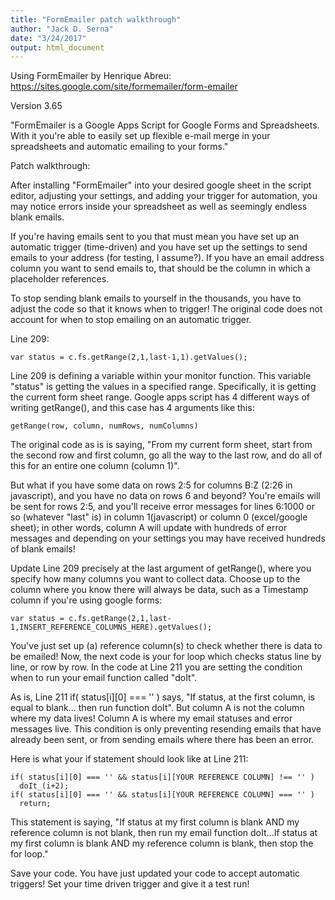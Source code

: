 ```yaml
---
title: "FormEmailer patch walkthrough"
author: "Jack D. Serna"
date: "3/24/2017"
output: html_document
---
```

Using FormEmailer by Henrique Abreu: https://sites.google.com/site/formemailer/form-emailer

Version 3.65 

"FormEmailer is a Google Apps Script for Google Forms and Spreadsheets. With it you're able to easily set up flexible e-mail merge in your spreadsheets and automatic emailing to your forms."

Patch walkthrough:

After installing "FormEmailer" into your desired google sheet in the script editor, adjusting your settings, and adding your trigger for automation, you may notice errors inside your spreadsheet as well as seemingly endless blank emails. 

If you're having emails sent to you that must mean you have set up an automatic trigger (time-driven) and you have set up the settings to send emails to your address (for testing, I assume?). If you have an email address column you want to send emails to, that should be the column in which a placeholder references.

To stop sending blank emails to yourself in the thousands, you have to adjust the code so that it knows when to trigger! The original code does not account for when to stop emailing on an automatic trigger.

Line 209:
```{r}
var status = c.fs.getRange(2,1,last-1,1).getValues();
```
Line 209 is defining a variable within your monitor function. This variable "status" is getting the values in a specified range. Specifically, it is getting the current form sheet range. Google apps script has 4 different ways of writing getRange(), and this case has 4 arguments like this: 
```{r}
getRange(row, column, numRows, numColumns)
```
The original code as is is saying, "From my current form sheet, start from the second row and first column, go all the way to the last row, and do all of this for an entire one column (column 1)".


But what if you have some data on rows 2:5 for columns B:Z (2:26 in javascript), and you have no data on rows 6 and beyond? You're emails will be sent for rows 2:5, and you'll receive error messages for lines 6:1000 or so (whatever "last" is) in column 1(javascript) or column 0 (excel/google sheet); in other words, column A will update with hundreds of error messages and depending on your settings you may have received hundreds of blank emails!

Update Line 209 precisely at the last argument of getRange(), where you specify how many columns you want to collect data. Choose up to the column where you know there will always be data, such as a Timestamp column if you're using google forms: 
```{r}
var status = c.fs.getRange(2,1,last-1,INSERT_REFERENCE_COLUMNS_HERE).getValues();
```

You've just set up (a) reference column(s) to check whether there is data to be emailed! Now, the next code is your for loop which checks status line by line, or row by row. In the code at Line 211 you are setting the condition when to run your email function called "doIt".

As is, Line 211 if( status[i][0] === '' ) says, "If status, at the first column, is equal to blank... then run function doIt". But column A is not the column where my data lives! Column A is where my email statuses and error messages live. This condition is only preventing resending emails that have already been sent, or from sending emails where there has been an error.

Here is what your if statement should look like at Line 211:
```{r}
if( status[i][0] === '' && status[i][YOUR REFERENCE COLUMN] !== '' )
  doIt_(i+2);
if( status[i][0] === '' && status[i][YOUR REFERENCE COLUMN] === '' )
  return;
```
This statement is saying, "If status at my first column is blank AND my reference column is not blank, then run my email function doIt...If status at my first column is blank AND my reference column is blank, then stop the for loop."

Save your code. You have just updated your code to accept automatic triggers! Set your time driven trigger and give it a test run!
